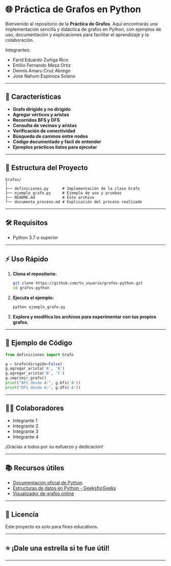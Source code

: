 # 🌐 Práctica de Grafos en Python

Bienvenido al repositorio de la **Práctica de Grafos**. Aquí encontrarás una implementación sencilla y didáctica de grafos en Python, con ejemplos de uso, documentación y explicaciones para facilitar el aprendizaje y la colaboración.

Integrantes:
- Farid Eduardo Zuñiga Rico
- Emilio Fernando Meza Ortiz
- Dennis Amaru Cruz Abrego
- Jose Nahum Espinoza Solano

---

## 🚀 Características

- **Grafo dirigido y no dirigido**
- **Agregar vértices y aristas**
- **Recorridos BFS y DFS**
- **Consulta de vecinos y aristas**
- **Verificación de conectividad**
- **Búsqueda de caminos entre nodos**
- **Código documentado y fácil de entender**
- **Ejemplos prácticos listos para ejecutar**

---

## 📂 Estructura del Proyecto

```
Grafos/
│
├── definiciones.py      # Implementación de la clase Grafo
├── ejemplo_grafo.py     # Ejemplo de uso y pruebas
├── README.md            # Este archivo
└── documento_proceso.md # Explicación del proceso realizado
```

---

## 🛠️ Requisitos

- Python 3.7 o superior

---

## ⚡ Uso Rápido

1. **Clona el repositorio:**

   ```bash
   git clone https://github.com/tu_usuario/grafos-python.git
   cd grafos-python
   ```

2. **Ejecuta el ejemplo:**

   ```bash
   python ejemplo_grafo.py
   ```

3. **Explora y modifica los archivos para experimentar con tus propios grafos.**

---

## 📖 Ejemplo de Código

```python
from definiciones import Grafo

g = Grafo(dirigido=False)
g.agregar_arista('A', 'B')
g.agregar_arista('B', 'C')
g.imprimir_grafo()
print("BFS desde A:", g.bfs('A'))
print("DFS desde A:", g.dfs('A'))
```

---

## 👨‍💻 Colaboradores

- Integrante 1
- Integrante 2
- Integrante 3
- Integrante 4

¡Gracias a todos por su esfuerzo y dedicación!

---

## 📚 Recursos útiles

- [Documentación oficial de Python](https://docs.python.org/3/)
- [Estructuras de datos en Python - GeeksforGeeks](https://www.geeksforgeeks.org/python-data-structures/)
- [Visualizador de grafos online](https://csacademy.com/app/graph_editor/)

---

## 📝 Licencia

Este proyecto es solo para fines educativos.

---

## ⭐ ¡Dale una estrella si te fue útil!

---
